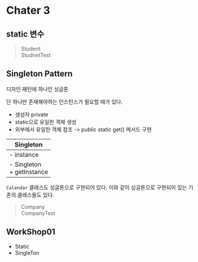 # Chater 3

## static 변수

> Student <br/>
> StudnetTest


## Singleton Pattern

디자인 패턴에 하나인 싱글톤

단 하나만 존재해야하는 인스턴스가 필요할 때가 있다.

- 생성자 private
- static으로 유일한 객체 생성
- 외부에서 유일한 객체 참조 -> public static get() 메서드 구현

| Singleton                      |
| ------------------------------ |
| - instance                     |
| - Singleton<br />+ getInstance |

`Calendar` 클래스도 싱글톤으로 구현되어 있다.
이와 같이 싱글톤으로 구현되어 있는 기존의 클래스들도 있다.

> Company <br/>
> CompanyTest


## WorkShop01

- Static
- SingleTon
